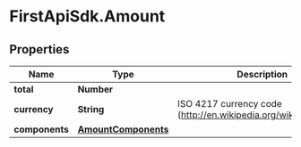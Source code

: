 # FirstApiSdk.Amount

## Properties
Name | Type | Description | Notes
------------ | ------------- | ------------- | -------------
**total** | **Number** |  | 
**currency** | **String** | ISO 4217 currency code (http://en.wikipedia.org/wiki/ISO_4217). | 
**components** | [**AmountComponents**](AmountComponents.md) |  | [optional] 


